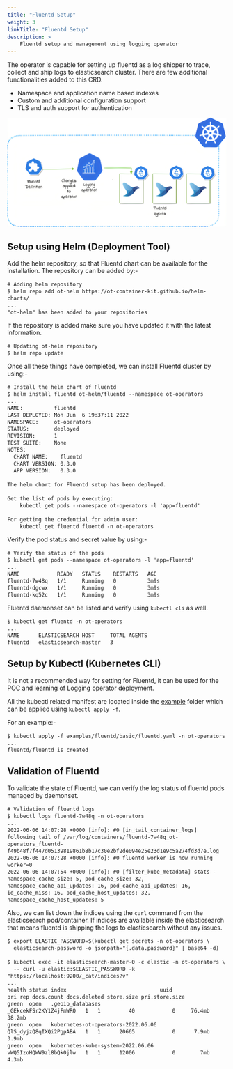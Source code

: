```yaml
---
title: "Fluentd Setup"
weight: 3
linkTitle: "Fluentd Setup"
description: >
    Fluentd setup and management using logging operator
---
```


The operator is capable for setting up fluentd as a log shipper to trace, collect and ship logs to elasticsearch cluster. There are few additional functionalities added to this CRD.

- Namespace and application name based indexes
- Custom and additional configuration support
- TLS and auth support for authentication

<div align="center">
    <img src="https://github.com/OT-CONTAINER-KIT/logging-operator/blob/master/static/fluentd-architecture-sharpened_upscaled_x2.png?raw=true">
</div>

## Setup using Helm (Deployment Tool)

Add the helm repository, so that Fluentd chart can be available for the installation. The repository can be added by:-

```shell
# Adding helm repository
$ helm repo add ot-helm https://ot-container-kit.github.io/helm-charts/
...
"ot-helm" has been added to your repositories
```

If the repository is added make sure you have updated it with the latest information.

```shell
# Updating ot-helm repository
$ helm repo update
```

Once all these things have completed, we can install Fluentd cluster by using:-

```shell
# Install the helm chart of Fluentd
$ helm install fluentd ot-helm/fluentd --namespace ot-operators
...
NAME:          fluentd
LAST DEPLOYED: Mon Jun  6 19:37:11 2022
NAMESPACE:     ot-operators
STATUS:        deployed
REVISION:      1
TEST SUITE:    None
NOTES:
  CHART NAME:    fluentd
  CHART VERSION: 0.3.0
  APP VERSION:   0.3.0

The helm chart for Fluentd setup has been deployed.

Get the list of pods by executing:
    kubectl get pods --namespace ot-operators -l 'app=fluentd'

For getting the credential for admin user:
    kubectl get fluentd fluentd -n ot-operators
```

Verify the pod status and secret value by using:-

```shell
# Verify the status of the pods
$ kubectl get pods --namespace ot-operators -l 'app=fluentd'
...
NAME            READY   STATUS    RESTARTS   AGE
fluentd-7w48q   1/1     Running   0          3m9s
fluentd-dgcwx   1/1     Running   0          3m9s
fluentd-kq52c   1/1     Running   0          3m9s
```

Fluentd daemonset can be listed and verify using `kubectl cli` as well.

```shell
$ kubectl get fluentd -n ot-operators
...
NAME      ELASTICSEARCH HOST     TOTAL AGENTS
fluentd   elasticsearch-master   3
```

## Setup by Kubectl (Kubernetes CLI)

It is not a recommended way for setting for Fluentd, it can be used for the POC and learning of Logging operator deployment.

All the kubectl related manifest are located inside the [example](https://github.com/OT-CONTAINER-KIT/logging-operator/tree/master/examples/fluentd) folder which can be applied using `kubectl apply -f`.

For an example:-

```shell
$ kubectl apply -f examples/fluentd/basic/fluentd.yaml -n ot-operators
...
fluentd/fluentd is created
```

## Validation of Fluentd

To validate the state of Fluentd, we can verify the log status of fluentd pods managed by daemonset.

```shell
# Validation of fluentd logs
$ kubectl logs fluentd-7w48q -n ot-operators
...
2022-06-06 14:07:28 +0000 [info]: #0 [in_tail_container_logs] following tail of /var/log/containers/fluentd-7w48q_ot-operators_fluentd-f49b48f7f447d05139819861b8b17c30e2bf2de094e25e23d1e9c5a274fd3d7e.log
2022-06-06 14:07:28 +0000 [info]: #0 fluentd worker is now running worker=0
2022-06-06 14:07:54 +0000 [info]: #0 [filter_kube_metadata] stats - namespace_cache_size: 5, pod_cache_size: 32, namespace_cache_api_updates: 16, pod_cache_api_updates: 16, id_cache_miss: 16, pod_cache_host_updates: 32, namespace_cache_host_updates: 5
```

Also, we can list down the indices using the `curl` command from the elasticsearch pod/container. If indices are available inside the elasticsearch that means fluentd is shipping the logs to elasticsearch without any issues.

```shell
$ export ELASTIC_PASSWORD=$(kubectl get secrets -n ot-operators \
  elasticsearch-password -o jsonpath="{.data.password}" | base64 -d)

$ kubectl exec -it elasticsearch-master-0 -c elastic -n ot-operators \
  -- curl -u elastic:$ELASTIC_PASSWORD -k "https://localhost:9200/_cat/indices?v"
...
health status index                              uuid                   pri rep docs.count docs.deleted store.size pri.store.size
green  open   .geoip_databases                   _GEkcekFSr2KY1Z4jFmWRQ   1   1         40            0     76.4mb         38.2mb
green  open   kubernetes-ot-operators-2022.06.06 QlS_dyjzQ8qIXQi2PgpABA   1   1      20665            0      7.9mb          3.9mb
green  open   kubernetes-kube-system-2022.06.06  vWQ5IzoHQWW9zl8bQk0jlw   1   1      12006            0        7mb          4.3mb
```
